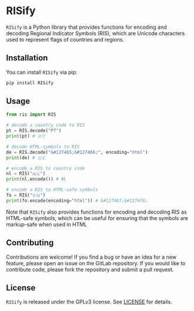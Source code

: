 # RISify

`RISify` is a Python library that provides functions for encoding and decoding 
Regional Indicator Symbols (RIS), which are Unicode characters used to 
represent flags of countries and regions.

## Installation

You can install `RISify` via pip:

```bash
pip install RISify
```

## Usage

```python
from ris import RIS

# decode a country code to RIS
pt = RIS.decode("PT")
print(pt) # 🇵🇹

# decode HTML-symbols to RIS
de = RIS.decode("&#127465;&#127466;", encoding="html")
print(de) # 🇩🇪

# encode a RIS to country code
nl = RIS("🇳🇱")
print(nl.encode()) # NL

# encode a RIS to HTML-safe symbols
fo = RIS("🇫🇴")
print(fo.encode(encoding="html")) # &#127467;&#127476;
```

Note that `RISify` also provides functions for encoding and decoding RIS as 
HTML-safe symbols, which can be useful for ensuring that the symbols are 
markup-safe when used in HTML

## Contributing

Contributions are welcome! If you find a bug or have an idea for a new 
feature, please open an issue on the GitLab repository. If you would like to 
contribute code, please fork the repository and submit a pull request.

## License

`RISify` is released under the GPLv3 license. See [LICENSE](LICENCE) for
details.
